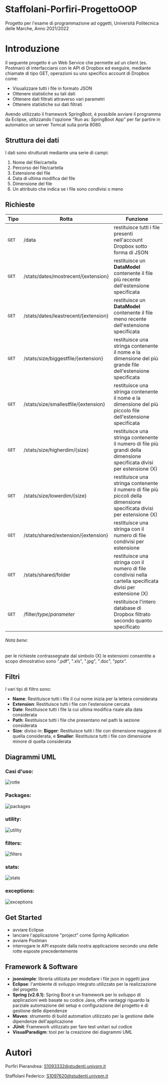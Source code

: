 # Staffolani-Porfiri-ProgettoOOP

Progetto per l'esame di programmazione ad oggetti, Università Politecnica delle Marche, Anno 2021/2022

# Introduzione

Il seguente progetto è un Web Service che permette ad un client (es. Postman) di interfacciarsi con le API di Dropbox ed eseguire, mediante chiamate di tipo GET, operazioni su uno specifico account di Dropbox come:

* Visualizzare tutti i file in formato JSON
* Ottenere statistiche su tali dati
* Ottenere dati filtrati attraverso vari parametri
* Ottenere statistiche sui dati filtrati

Avendo utilizzato il framework SpringBoot, è possibile avviare il programma da Eclipse, utilizzando l'opzione "Run as: SpringBoot App" per far partire in automatico un server Tomcat sulla porta 8080.

## Struttura dei dati

I dati sono strutturati mediante una serie di campi:

1. Nome del file/cartella
2. Percorso del file/cartella
3. Estensione del file
4. Data di ultima modifica del file
5. Dimensione del file
6. Un attributo che indica se i file sono condivisi o meno

## Richieste
Tipo | Rotta | Funzione
---- | ---- | ----
`GET` | /data | restituisce tutti i file presenti nell'account Dropbox sotto forma di JSON 
`GET` | /stats/dates/mostrecent/{extension} | restituisce un **DataModel** contenente il file più recente dell'estensione specificata
`GET` | /stats/dates/leastrecent/{extension} | restituisce un **DataModel** contenente il file meno recente dell'estensione specificata
`GET` | /stats/size/biggestfile/{extension} | restituisce una stringa contenente il nome e la dimensione del più grande file dell'estensione specificata
`GET` | /stats/size/smallestfile/{extension} | restituisce una stringa contenente il nome e la dimensione del più piccolo file dell'estensione specificata
`GET` | /stats/size/higherdim/{size} | restituisce una stringa contenente il numero di file più grandi della dimensione specificata divisi per estensione (X)
`GET` | /stats/size/lowerdim/{size} | restituisce una stringa contenente il numero di file più piccoli della dimensione specificata divisi per estensione (X)
`GET` | /stats/shared/extension/{extension} | restituisce una stringa con il numero di file condivisi per estensione
`GET` | /stats/shared/folder | restituisce una stringa con il numero di file condivisi nella cartella specificata divisi per estensione (X)
`GET` | /filter/*type*/*parameter* | restituisce l'intero database di Dropbox filtrato secondo quanto specificato

###### Nota bene: 
per le richieste contrassegnate dal simbolo (X) le estensioni consentite a scopo dimostrativo sono ".pdf", ".xls", ".jpg", ".doc", "pptx".

## Filtri

I vari tipi di filtro sono:

* **Name**: Restituisce tutti i file il cui nome inizia per la lettera considerata
* **Extension**: Restituisce tutti i file con l'estensione cercata
* **Date**: Restituisce tutti i file la cui ultima modifica risale alla data considerata
* **Path**: Restituisce tutti i file che presentano nel path la sezione considerata
* **Size**: diviso in: **Bigger**: Restituisce tutti i file con dimensione maggiore di quella considerata, e **Smaller**: Restituisce tutti i file con dimensione minore di quella considerata

## Diagrammi UML

### Casi d'uso:
![rotte](https://user-images.githubusercontent.com/94174873/148401729-b00089d1-46b9-40dc-b74a-e57846018dee.png)

### Packages:
![packages](https://user-images.githubusercontent.com/94174873/148401536-ae0624a1-2a40-4175-bf23-ba382a3a4996.jpg)

### utility:
![utility](https://user-images.githubusercontent.com/94174873/148401945-909c90e9-3764-4b98-9f52-b9f5d4177a61.png)

### filters:
![filters](https://user-images.githubusercontent.com/94174873/148402087-0d033e18-3e9a-4ac8-8aca-f4fef3bcba2e.png)

### stats:
![stats](https://user-images.githubusercontent.com/94174873/148402023-0e14093d-1d38-4bd1-b710-567e06b77c3c.png)

### exceptions:
![exceptions](https://user-images.githubusercontent.com/94174873/148402114-4ffc7d9c-1508-4c8b-abec-860e82f29d3c.png)



## Get Started

* avviare Eclipse
* lanciare l'applicazione "project" come Spring Apllication
* avviare Postman
* interrogare le API esposte dalla nostra applicazione secondo una delle rotte esposte precedentemente

## Framework & Software

* **jsonsimple**: libreria utilizata per modellare i file json in oggetti java
*  **Eclipse**: l'ambiente di sviluppo integrato utilizzato per la realizzazione del progetto
* **Spring (v2.6.1)**: Spring Boot è un framework per lo sviluppo di applicazioni web basate su codice Java, offre vantaggi riguardo la parziale automazione del setup e configurazione del progetto e di gestione delle dipendenze                
* **Maven**: strumento di build automation utilizzato per la gestione delle dipendenze dell'applicazione
* **JUnit**: Framework utilizzato per fare test unitari sul codice
* **VisualParadigm**: tool per la creazione dei diagrammi UML

# Autori

Porfiri Pierandrea: S1093332@studenti.univpm.it 

Staffolani Federico: S1097620@studenti.univpm.it
